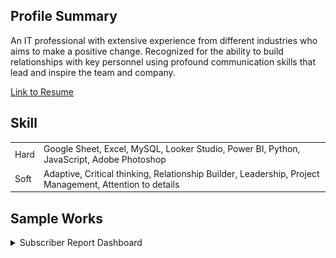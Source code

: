 
## Profile Summary

An IT professional with extensive experience from different industries who aims to make a positive change.
Recognized for the ability to build relationships with key personnel using profound communication skills that lead and inspire the team and company.

[Link to Resume](https://drive.google.com/file/d/1nwgmD_oLFdUNI-lavPyt5yMc-PU3tIyr/view?usp=sharing)

## Skill
|||
| ---      | ---       |
| Hard  | Google Sheet, Excel, MySQL, Looker Studio, Power BI, Python, JavaScript, Adobe Photoshop  |
| Soft  | Adaptive, Critical thinking, Relationship Builder, Leadership, Project Management, Attention to details  |

## Sample Works

<details>
  <summary>Subscriber Report Dashboard</summary>

  ### Overview
  [Link Here](https://lookerstudio.google.com/reporting/c085222c-25ec-4874-aa92-b92bcbaa3f00/page/GKZWD)
  
  <picture>
    <img alt="Subscriber Report" src="assets/images/subscriber-report.PNG" width=800>
  </picture>

</details>


